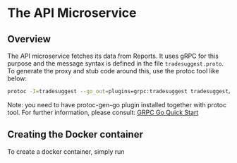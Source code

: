 # The API Microservice

## Overview

The API microservice fetches its data from Reports. It uses gRPC for this purpose and the message syntax is defined in the file `tradesuggest.proto`. To generate the proxy and stub code around this, use the protoc tool like below:

```bash
protoc -I=tradesuggest --go_out=plugins=grpc:tradesuggest tradesuggest/tradesuggest.proto
```

Note: you need to have protoc-gen-go plugin installed together with protoc tool. For further information, please consult: [GRPC Go Quick Start](https://grpc.io/docs/quickstart/go.html)

## Creating the Docker container

To create a docker container, simply run 

